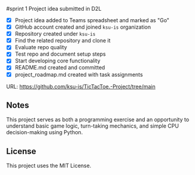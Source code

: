 #sprint 1
Project idea submitted in D2L
- [x] Project idea added to Teams spreadsheet and marked as "Go"
- [x] GitHub account created and joined `ksu-is` organization
- [x] Repository created under `ksu-is`
- [x] Find the related repository and clone it
- [x] Evaluate repo quality
- [x] Test repo and document setup steps
- [x] Start developing core functionality
- [x] README.md created and committed
- [x] project_roadmap.md created with task assignments

URL: https://github.com/ksu-is/TicTacToe.-Project/tree/main

## Notes
This project serves as both a programming exercise and an opportunity to understand basic game logic, turn-taking mechanics, and simple CPU decision-making using Python.

## License
This project uses the MIT License.

